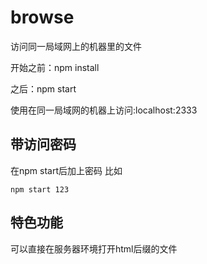# browse
访问同一局域网上的机器里的文件

开始之前：npm install

之后：npm start

使用在同一局域网的机器上访问:localhost:2333

## 带访问密码
在npm start后加上密码
比如
```
npm start 123
```

## 特色功能
可以直接在服务器环境打开html后缀的文件

